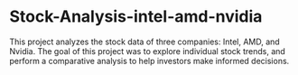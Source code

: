 # Stock-Analysis-intel-amd-nvidia
This project analyzes the stock data of three companies: Intel, AMD, and Nvidia. The goal of this project was to explore individual stock trends, and perform a comparative analysis to help investors make informed decisions.
